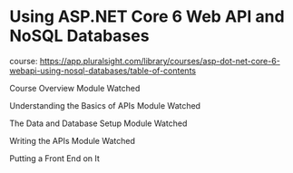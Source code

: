 # Using ASP.NET Core 6 Web API and NoSQL Databases
course: 
https://app.pluralsight.com/library/courses/asp-dot-net-core-6-webapi-using-nosql-databases/table-of-contents

Course Overview	Module Watched	

Understanding the Basics of APIs	Module Watched	

The Data and Database Setup	Module Watched	

Writing the APIs	Module Watched	

Putting a Front End on It
